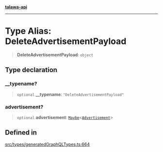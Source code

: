 [**talawa-api**](../../../README.md)

***

# Type Alias: DeleteAdvertisementPayload

> **DeleteAdvertisementPayload**: `object`

## Type declaration

### \_\_typename?

> `optional` **\_\_typename**: `"DeleteAdvertisementPayload"`

### advertisement?

> `optional` **advertisement**: [`Maybe`](Maybe.md)\<[`Advertisement`](Advertisement.md)\>

## Defined in

[src/types/generatedGraphQLTypes.ts:664](https://github.com/Suyash878/talawa-api/blob/f376d03c37e9acd046e7cc983947432c95f74442/src/types/generatedGraphQLTypes.ts#L664)
